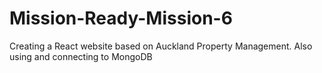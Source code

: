 # Mission-Ready-Mission-6

Creating a React website based on Auckland Property Management. Also using and connecting to MongoDB
